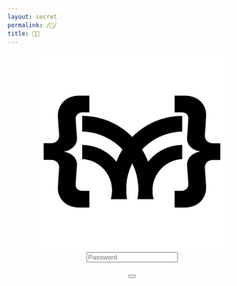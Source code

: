 ```yaml
---
layout: secret
permalink: /🔑/
title: 🔑🤔
---
```


<div class="article-list" style="display: flex; align-items: center; justify-content: center; flex-direction: column;">
    <a class="none" href="{{site.baseurl}}/">
        <img id="mode-logo" src="/black-logo.png" alt="Logo" style="width: 400px;">
    </a>
    <input align="center" type="password" id="password" class="password" name="password" placeholder="Password">
    <p align="center">
        <button class="simplebutton" id="submit-button"><i class="fa-solid fa-user-secret"></i></button>
    </p>
</div>

<script>
    document.getElementById('submit-button').addEventListener('click', function() {
        var passwordInput = document.getElementById('password');
        var password = document.getElementById('password').value;
        var button = document.getElementById('submit-button');

        if (button.getAttribute('data-redirect') === 'true') {
            window.location.href = '{{site.baseurl}}/';
            return;
        }

        if (password === '400391211') {
            passwordInput.style.color = '';
            passwordInput.value = '';
            passwordInput.placeholder = 'welcome back Kevin Pratama !';
            // window.location.href = '{{site.baseurl}}/';
            passwordInput.style.borderBottom = '3px solid green';
            passwordInput.style.fontFamily = 'JetBrains Mono, monospace';
            button.textContent = "Access Granted!";
            button.style.fontFamily = 'JetBrains Mono, monospace';
            button.setAttribute('data-redirect', 'true');
        } else {
            passwordInput.value = '';
            passwordInput.placeholder = 'Access Denied!';
            passwordInput.style.borderBottom = '3px solid red';
        }
    });
</script>
